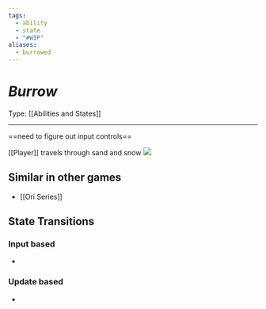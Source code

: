```yaml
---
tags:
  - ability
  - state
  - "#WIP"
aliases:
  - burrowed
---
```

# _Burrow_

Type: [[Abilities and States]]

----
==need to figure out input controls==


[[Player]] travels through sand and snow
**![](https://lh7-us.googleusercontent.com/lGg3aoFBVswdpLJJOVS8qNRzYv4kIETM1xkLQxQvqccvhFd1PPgvZJyuSMhQWPpRUWS04D8hmpUn4hVdiOp5cm_M3wCHlPtZ2WntakdNRKhkuUyu-bf6gw-AoZ60vyEpCz4kNDwHMxJc_H66yr8t8WQ)**


## Similar in other games

* [[Ori Series]]


## State Transitions

### Input based

* 

### Update based

* 